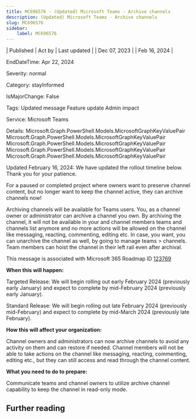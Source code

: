 ```yaml
---
title: MC696576 - (Updated) Microsoft Teams - Archive channels
description: (Updated) Microsoft Teams - Archive channels
slug: MC696576
sidebar:
    label: MC696576
---
```


| Published | Act by | Last updated |
| Dec 07, 2023 |  | Feb 16, 2024 |

EndDateTime: Apr 22, 2024

Severity: normal

Category: stayInformed

IsMajorChange: False

Tags: Updated message Feature update Admin impact

Service: Microsoft Teams

Details: Microsoft.Graph.PowerShell.Models.MicrosoftGraphKeyValuePair Microsoft.Graph.PowerShell.Models.MicrosoftGraphKeyValuePair Microsoft.Graph.PowerShell.Models.MicrosoftGraphKeyValuePair Microsoft.Graph.PowerShell.Models.MicrosoftGraphKeyValuePair Microsoft.Graph.PowerShell.Models.MicrosoftGraphKeyValuePair

<p style="">Updated February 16, 2024: We have updated the rollout timeline below. Thank you for your patience.</p><p style="">For a paused or completed project where owners want to preserve channel content, but no longer want to keep the channel active, they can archive channels now!<br></p><p>Archiving channels will be available for Teams users. You, as a channel owner or administrator can archive a channel you own. By archiving the channel, it will not be available in your and channel members teams and channels list anymore and no more actions will be allowed on the channel like messaging, reacting, commenting, editing etc. In case, you want, you can unarchive the channel as well, by going to manage teams &gt; channels. Team members can hoist the channel in their left rail even after archival.</p>
<p>This message is associated with Microsoft 365 Roadmap ID <a href="https://www.microsoft.com/microsoft-365/roadmap?filters=&amp;searchterms=123769" target="_blank">123769</a></p>
<p><b>When this will happen:</b></p><p>Targeted Release: We will begin rolling out early February 2024 (previously early January) and expect to complete by mid-February 2024 (previously early January).</p><p>Standard Release: We will begin rolling out late February 2024 (previously mid-February) and expect to complete by mid-March 2024 (previously late February).</p>

<p><b>How this will affect your organization:</b></p>

<p>Channel owners and administrators can now archive channels to avoid any activity on them and can restore if needed. Channel members will not be able to take actions on the channel like messaging, reacting, commenting, editing etc., but they can still access and read through the channel content.&nbsp;</p>
<p><b>What you need to do to prepare:</b></p>

<p>Communicate teams and channel owners to utilize archive channel capability to keep the channel in read-only mode.&nbsp;</p>

## Further reading
